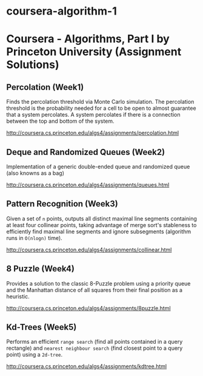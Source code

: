 # coursera-algorithm-1

# Coursera - Algorithms, Part I by Princeton University (Assignment Solutions)

## Percolation (Week1)
Finds the percolation threshold via Monte Carlo simulation.
The percolation threshold is the probability needed for a cell to be open to almost guarantee that a system percolates. A system percolates if there is a connection between the top and bottom of the system.

http://coursera.cs.princeton.edu/algs4/assignments/percolation.html

## Deque and Randomized Queues (Week2)
Implementation of a generic double-ended queue and randomized queue (also knowns as a bag)

http://coursera.cs.princeton.edu/algs4/assignments/queues.html

## Pattern Recognition (Week3)
Given a set of `n` points, outputs all distinct maximal line segments containing at least four collinear points, taking advantage of merge sort's stableness to efficiently find maximal line segments and ignore subsegments (algorithm runs in `O(nlogn)` time).

http://coursera.cs.princeton.edu/algs4/assignments/collinear.html

## 8 Puzzle (Week4)
Provides a solution to the classic 8-Puzzle problem using a priority queue and the Manhattan distance of all squares from their final position as a heuristic.

http://coursera.cs.princeton.edu/algs4/assignments/8puzzle.html

## Kd-Trees (Week5)
Performs an efficient `range search` (find all points contained in a query rectangle) and `nearest neighbour search` (find closest point to a query point) using a `2d-tree`.

http://coursera.cs.princeton.edu/algs4/assignments/kdtree.html